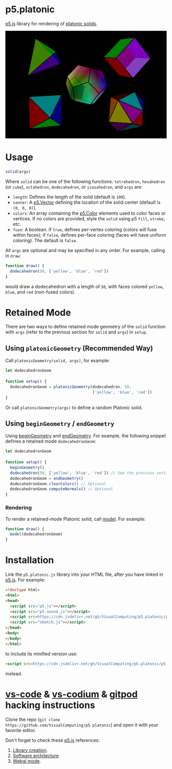 # p5.platonic

[p5.js](https://p5js.org/) library for rendering of [platonic solids](https://en.wikipedia.org/wiki/Platonic_solid).

![Platonic solids.](p5.platonic.png)

# Usage

```js
solid(args)
```

Where `solid` can be one of the following functions: `tetrahedron`, `hexahedron` (or `cube`), `octahedron`, `dodecahedron`, or `icosahedron`, and `args` are:

* `length`: Defines the length of the solid (default is `100`).
* `center`: A [p5.Vector](https://p5js.org/reference/#/p5.Vector) defining the location of the solid center (default is `(0, 0, 0)`).
* `colors`: An array containing the [p5.Color](https://p5js.org/reference/#/p5.Color) elements used to color faces or vertices. If no colors are provided, style the `solid` using p5 `fill`, `stroke`, etc.
* `fuse`: A boolean. If `true`, defines per-vertex coloring (colors will fuse within faces); if `false`, defines per-face coloring (faces will have uniform coloring). The default is `false`.

All `args` are optional and may be specified in any order. For example, calling in `draw`:

```js
function draw() {
  dodecahedron(50, ['yellow', 'blue', 'red'])
}
```

would draw a dodecahedron with a length of `50`, with faces colored `yellow`, `blue`, and `red` (non-fused colors).

# Retained Mode

There are two ways to define retained mode geometry of the `solid` function with `args` (refer to the previous section for `solid` and `args`) in `setup`.

## Using `platonicGeometry` (Recommended Way)

Call `platonicGeometry(solid, args)`, for example:

```js
let dodecahedronGeom

function setup() {
  dodecahedronGeom = platonicGeometry(dodecahedron, 50,
                                      ['yellow', 'blue', 'red'])
}
```

Or call `platonicGeometry(args)` to define a random Platonic solid.

## Using `beginGeometry` / `endGeometry`

Using [beginGeometry](https://p5js.org/reference/#/p5/beginGeometry) and [endGeometry](https://p5js.org/reference/#/p5/endGeometry). For example, the following snippet defines a retained mode `dodecahedronGeom`:

```js
let dodecahedronGeom

function setup() {
  beginGeometry()
  dodecahedron(50, ['yellow', 'blue', 'red']) // See the previous section for arguments
  dodecahedronGeom = endGeometry()
  dodecahedronGeom.clearColors() // Optional
  dodecahedronGeom.computeNormals() // Optional
}
```

### Rendering

To render a retained-mode Platonic solid, call [model](https://p5js.org/reference/#/p5/model). For example:

```js
function draw() {
  model(dodecahedronGeom)
}
```

# Installation

Link the `p5.platonic.js` library into your HTML file, after you have linked in [p5.js](https://p5js.org/libraries/). For example:

```html | index.html
<!doctype html>
<html>
<head>
  <script src="p5.js"></script>
  <script src="p5.sound.js"></script>
  <script src=https://cdn.jsdelivr.net/gh/VisualComputing/p5.platonic/p5.platonic.js></script>
  <script src="sketch.js"></script>
</head>
<body>
</body>
</html>
```

to include its minified version use:

```html
<script src=https://cdn.jsdelivr.net/gh/VisualComputing/p5.platonic/p5.platonic.min.js></script>
```

instead.

# [vs-code](https://code.visualstudio.com/) & [vs-codium](https://vscodium.com/) & [gitpod](https://www.gitpod.io/) hacking instructions

Clone the repo (`git clone https://github.com/VisualComputing/p5.platonic`) and open it with your favorite editor.

Don't forget to check these [p5.js](https://p5js.org/) references:

1. [Library creation](https://github.com/processing/p5.js/blob/main/contributor_docs/creating_libraries.md).
2. [Software architecture](https://github.com/processing/p5.js/blob/main/src/core/README.md).
3. [Webgl mode](https://github.com/processing/p5.js/blob/main/contributor_docs/webgl_mode_architecture.md).
